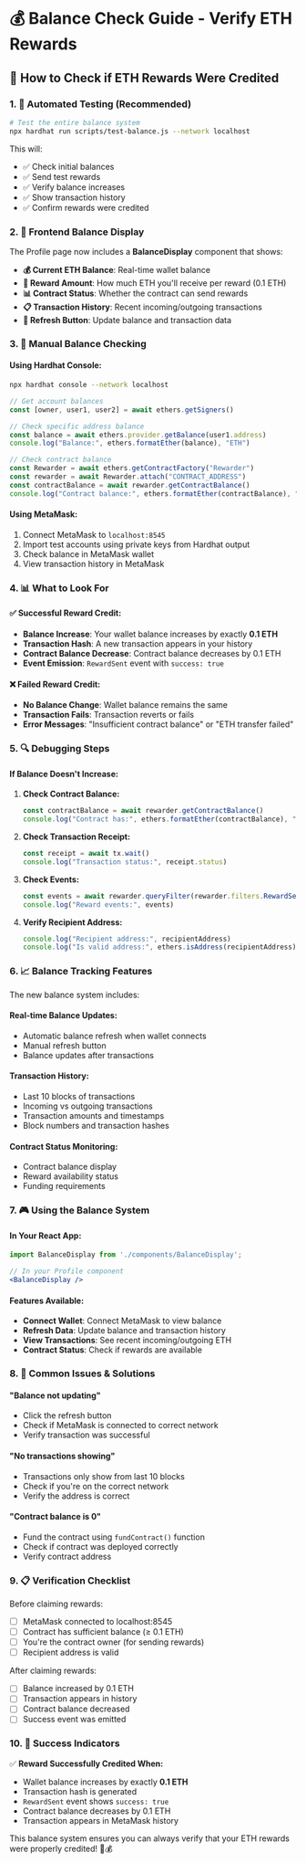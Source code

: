 # 💰 Balance Check Guide - Verify ETH Rewards

## 🎯 **How to Check if ETH Rewards Were Credited**

### **1. 🧪 Automated Testing (Recommended)**
```bash
# Test the entire balance system
npx hardhat run scripts/test-balance.js --network localhost
```

This will:
- ✅ Check initial balances
- ✅ Send test rewards
- ✅ Verify balance increases
- ✅ Show transaction history
- ✅ Confirm rewards were credited

### **2. 📱 Frontend Balance Display**

The Profile page now includes a **BalanceDisplay** component that shows:

- **💰 Current ETH Balance**: Real-time wallet balance
- **🎁 Reward Amount**: How much ETH you'll receive per reward (0.1 ETH)
- **📊 Contract Status**: Whether the contract can send rewards
- **📋 Transaction History**: Recent incoming/outgoing transactions
- **🔄 Refresh Button**: Update balance and transaction data

### **3. 🔧 Manual Balance Checking**

#### **Using Hardhat Console:**
```bash
npx hardhat console --network localhost
```

```javascript
// Get account balances
const [owner, user1, user2] = await ethers.getSigners()

// Check specific address balance
const balance = await ethers.provider.getBalance(user1.address)
console.log("Balance:", ethers.formatEther(balance), "ETH")

// Check contract balance
const Rewarder = await ethers.getContractFactory("Rewarder")
const rewarder = await Rewarder.attach("CONTRACT_ADDRESS")
const contractBalance = await rewarder.getContractBalance()
console.log("Contract balance:", ethers.formatEther(contractBalance), "ETH")
```

#### **Using MetaMask:**
1. Connect MetaMask to `localhost:8545`
2. Import test accounts using private keys from Hardhat output
3. Check balance in MetaMask wallet
4. View transaction history in MetaMask

### **4. 📊 What to Look For**

#### **✅ Successful Reward Credit:**
- **Balance Increase**: Your wallet balance increases by exactly **0.1 ETH**
- **Transaction Hash**: A new transaction appears in your history
- **Contract Balance Decrease**: Contract balance decreases by 0.1 ETH
- **Event Emission**: `RewardSent` event with `success: true`

#### **❌ Failed Reward Credit:**
- **No Balance Change**: Wallet balance remains the same
- **Transaction Fails**: Transaction reverts or fails
- **Error Messages**: "Insufficient contract balance" or "ETH transfer failed"

### **5. 🔍 Debugging Steps**

#### **If Balance Doesn't Increase:**

1. **Check Contract Balance:**
   ```javascript
   const contractBalance = await rewarder.getContractBalance()
   console.log("Contract has:", ethers.formatEther(contractBalance), "ETH")
   ```

2. **Check Transaction Receipt:**
   ```javascript
   const receipt = await tx.wait()
   console.log("Transaction status:", receipt.status)
   ```

3. **Check Events:**
   ```javascript
   const events = await rewarder.queryFilter(rewarder.filters.RewardSent())
   console.log("Reward events:", events)
   ```

4. **Verify Recipient Address:**
   ```javascript
   console.log("Recipient address:", recipientAddress)
   console.log("Is valid address:", ethers.isAddress(recipientAddress))
   ```

### **6. 📈 Balance Tracking Features**

The new balance system includes:

#### **Real-time Balance Updates:**
- Automatic balance refresh when wallet connects
- Manual refresh button
- Balance updates after transactions

#### **Transaction History:**
- Last 10 blocks of transactions
- Incoming vs outgoing transactions
- Transaction amounts and timestamps
- Block numbers and transaction hashes

#### **Contract Status Monitoring:**
- Contract balance display
- Reward availability status
- Funding requirements

### **7. 🎮 Using the Balance System**

#### **In Your React App:**
```jsx
import BalanceDisplay from './components/BalanceDisplay';

// In your Profile component
<BalanceDisplay />
```

#### **Features Available:**
- **Connect Wallet**: Connect MetaMask to view balance
- **Refresh Data**: Update balance and transaction history
- **View Transactions**: See recent incoming/outgoing ETH
- **Contract Status**: Check if rewards are available

### **8. 🚨 Common Issues & Solutions**

#### **"Balance not updating"**
- Click the refresh button
- Check if MetaMask is connected to correct network
- Verify transaction was successful

#### **"No transactions showing"**
- Transactions only show from last 10 blocks
- Check if you're on the correct network
- Verify the address is correct

#### **"Contract balance is 0"**
- Fund the contract using `fundContract()` function
- Check if contract was deployed correctly
- Verify contract address

### **9. 📋 Verification Checklist**

Before claiming rewards:
- [ ] MetaMask connected to localhost:8545
- [ ] Contract has sufficient balance (≥ 0.1 ETH)
- [ ] You're the contract owner (for sending rewards)
- [ ] Recipient address is valid

After claiming rewards:
- [ ] Balance increased by 0.1 ETH
- [ ] Transaction appears in history
- [ ] Contract balance decreased
- [ ] Success event was emitted

### **10. 🎉 Success Indicators**

✅ **Reward Successfully Credited When:**
- Wallet balance increases by exactly **0.1 ETH**
- Transaction hash is generated
- `RewardSent` event shows `success: true`
- Contract balance decreases by 0.1 ETH
- Transaction appears in MetaMask history

This balance system ensures you can always verify that your ETH rewards were properly credited! 🎁💰 